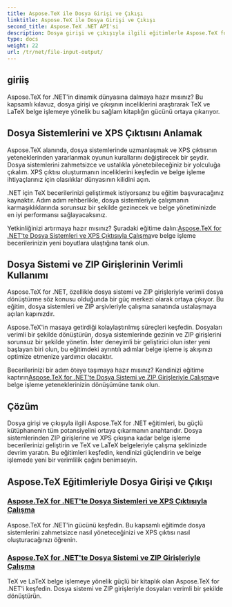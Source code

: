 ```yaml
---
title: Aspose.TeX ile Dosya Girişi ve Çıkışı
linktitle: Aspose.TeX ile Dosya Girişi ve Çıkışı
second_title: Aspose.TeX .NET API'si
description: Dosya girişi ve çıkışıyla ilgili eğitimlerle Aspose.TeX for .NET'in potansiyelini ortaya çıkarın. Dosya sistemi kullanımında, ZIP girişlerinde ve XPS çıktısında zahmetsizce ustalaşın.
type: docs
weight: 22
url: /tr/net/file-input-output/
---
```

## giriiş

Aspose.TeX for .NET'in dinamik dünyasına dalmaya hazır mısınız? Bu kapsamlı kılavuz, dosya girişi ve çıkışının inceliklerini araştırarak TeX ve LaTeX belge işlemeye yönelik bu sağlam kitaplığın gücünü ortaya çıkarıyor.

## Dosya Sistemlerini ve XPS Çıktısını Anlamak
Aspose.TeX alanında, dosya sistemlerinde uzmanlaşmak ve XPS çıktısının yeteneklerinden yararlanmak oyunun kurallarını değiştirecek bir şeydir. Dosya sistemlerini zahmetsizce ve ustalıkla yönetebileceğiniz bir yolculuğa çıkalım. XPS çıktısı oluşturmanın inceliklerini keşfedin ve belge işleme ihtiyaçlarınız için olasılıklar dünyasının kilidini açın.

.NET için TeX becerilerinizi geliştirmek istiyorsanız bu eğitim başvuracağınız kaynaktır. Adım adım rehberlikle, dosya sistemleriyle çalışmanın karmaşıklıklarında sorunsuz bir şekilde gezinecek ve belge yönetiminizde en iyi performansı sağlayacaksınız.

 Yetkinliğinizi artırmaya hazır mısınız? Şuradaki eğitime dalın:[Aspose.TeX for .NET'te Dosya Sistemleri ve XPS Çıktısıyla Çalışma](./filesystem-input-xps-output/)ve belge işleme becerilerinizin yeni boyutlara ulaştığına tanık olun.

## Dosya Sistemi ve ZIP Girişlerinin Verimli Kullanımı
Aspose.TeX for .NET, özellikle dosya sistemi ve ZIP girişleriyle verimli dosya dönüştürme söz konusu olduğunda bir güç merkezi olarak ortaya çıkıyor. Bu eğitim, dosya sistemleri ve ZIP arşivleriyle çalışma sanatında ustalaşmaya açılan kapınızdır.

Aspose.TeX'in masaya getirdiği kolaylaştırılmış süreçleri keşfedin. Dosyaları verimli bir şekilde dönüştürün, dosya sistemlerinde gezinin ve ZIP girişlerini sorunsuz bir şekilde yönetin. İster deneyimli bir geliştirici olun ister yeni başlayan biri olun, bu eğitimdeki ayrıntılı adımlar belge işleme iş akışınızı optimize etmenize yardımcı olacaktır.

 Becerilerinizi bir adım öteye taşımaya hazır mısınız? Kendinizi eğitime kaptırın[Aspose.TeX for .NET'te Dosya Sistemi ve ZIP Girişleriyle Çalışma](./required-inputs-from-filesystem-and-zip/)ve belge işleme yeteneklerinizin dönüşümüne tanık olun.

## Çözüm
Dosya girişi ve çıkışıyla ilgili Aspose.TeX for .NET eğitimleri, bu güçlü kütüphanenin tüm potansiyelini ortaya çıkarmanın anahtarıdır. Dosya sistemlerinden ZIP girişlerine ve XPS çıkışına kadar belge işleme becerilerinizi geliştirin ve TeX ve LaTeX belgeleriyle çalışma şeklinizde devrim yaratın. Bu eğitimleri keşfedin, kendinizi güçlendirin ve belge işlemede yeni bir verimlilik çağını benimseyin.
## Aspose.TeX Eğitimleriyle Dosya Girişi ve Çıkışı
### [Aspose.TeX for .NET'te Dosya Sistemleri ve XPS Çıktısıyla Çalışma](./filesystem-input-xps-output/)
Aspose.TeX for .NET'in gücünü keşfedin. Bu kapsamlı eğitimde dosya sistemlerini zahmetsizce nasıl yöneteceğinizi ve XPS çıktısı nasıl oluşturacağınızı öğrenin.
### [Aspose.TeX for .NET'te Dosya Sistemi ve ZIP Girişleriyle Çalışma](./required-inputs-from-filesystem-and-zip/)
TeX ve LaTeX belge işlemeye yönelik güçlü bir kitaplık olan Aspose.TeX for .NET'i keşfedin. Dosya sistemi ve ZIP girişleriyle dosyaları verimli bir şekilde dönüştürün.